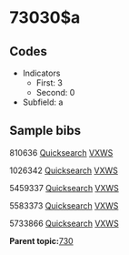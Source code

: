 # 73030$a

## Codes

-   Indicators
    -   First: 3
    -   Second: 0
-   Subfield: a

## Sample bibs

810636 [Quicksearch](https://search.library.yale.edu/catalog/810636) [VXWS](http://prodorbis.library.yale.edu:7014/vxws/GetHoldingsService?bibId=810636)

1026342 [Quicksearch](https://search.library.yale.edu/catalog/1026342) [VXWS](http://prodorbis.library.yale.edu:7014/vxws/GetHoldingsService?bibId=1026342)

5459337 [Quicksearch](https://search.library.yale.edu/catalog/5459337) [VXWS](http://prodorbis.library.yale.edu:7014/vxws/GetHoldingsService?bibId=5459337)

5583373 [Quicksearch](https://search.library.yale.edu/catalog/5583373) [VXWS](http://prodorbis.library.yale.edu:7014/vxws/GetHoldingsService?bibId=5583373)

5733866 [Quicksearch](https://search.library.yale.edu/catalog/5733866) [VXWS](http://prodorbis.library.yale.edu:7014/vxws/GetHoldingsService?bibId=5733866)

**Parent topic:**[730](../../tags/730/730.md)

